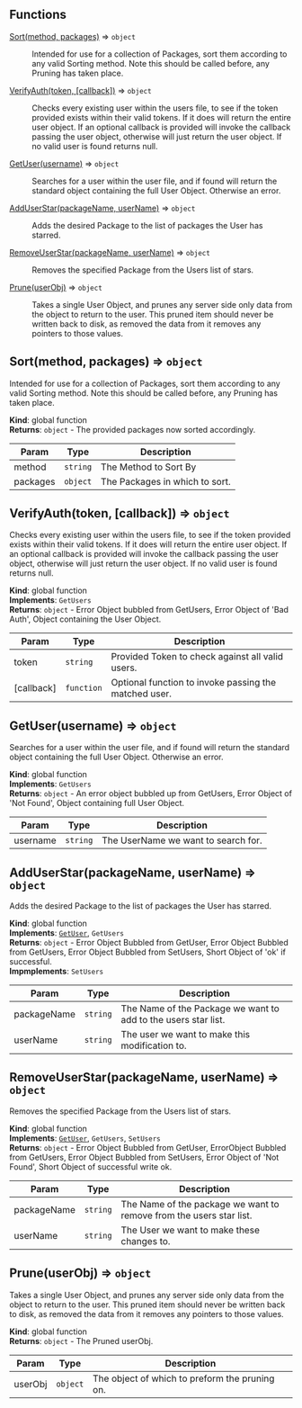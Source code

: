 ## Functions

<dl>
<dt><a href="#Sort">Sort(method, packages)</a> ⇒ <code>object</code></dt>
<dd><p>Intended for use for a collection of Packages, sort them according to any valid Sorting method.
Note this should be called before, any Pruning has taken place.</p>
</dd>
<dt><a href="#VerifyAuth">VerifyAuth(token, [callback])</a> ⇒ <code>object</code></dt>
<dd><p>Checks every existing user within the users file, to see if the token provided exists within their valid
tokens. If it does will return the entire user object. If an optional callback is provided will invoke the
callback passing the user object, otherwise will just return the user object.
If no valid user is found returns null.</p>
</dd>
<dt><a href="#GetUser">GetUser(username)</a> ⇒ <code>object</code></dt>
<dd><p>Searches for a user within the user file, and if found will return the standard object
containing the full User Object. Otherwise an error.</p>
</dd>
<dt><a href="#AddUserStar">AddUserStar(packageName, userName)</a> ⇒ <code>object</code></dt>
<dd><p>Adds the desired Package to the list of packages the User has starred.</p>
</dd>
<dt><a href="#RemoveUserStar">RemoveUserStar(packageName, userName)</a> ⇒ <code>object</code></dt>
<dd><p>Removes the specified Package from the Users list of stars.</p>
</dd>
<dt><a href="#Prune">Prune(userObj)</a> ⇒ <code>object</code></dt>
<dd><p>Takes a single User Object, and prunes any server side only data from the object to return to the user.
This pruned item should never be written back to disk, as removed the data from it removes any pointers to those values.</p>
</dd>
</dl>

<a name="Sort"></a>

## Sort(method, packages) ⇒ <code>object</code>
Intended for use for a collection of Packages, sort them according to any valid Sorting method.
Note this should be called before, any Pruning has taken place.

**Kind**: global function  
**Returns**: <code>object</code> - The provided packages now sorted accordingly.  

| Param | Type | Description |
| --- | --- | --- |
| method | <code>string</code> | The Method to Sort By |
| packages | <code>object</code> | The Packages in which to sort. |

<a name="VerifyAuth"></a>

## VerifyAuth(token, [callback]) ⇒ <code>object</code>
Checks every existing user within the users file, to see if the token provided exists within their valid
tokens. If it does will return the entire user object. If an optional callback is provided will invoke the
callback passing the user object, otherwise will just return the user object.
If no valid user is found returns null.

**Kind**: global function  
**Implements**: <code>GetUsers</code>  
**Returns**: <code>object</code> - Error Object bubbled from GetUsers, Error Object of 'Bad Auth', Object containing the User Object.  

| Param | Type | Description |
| --- | --- | --- |
| token | <code>string</code> | Provided Token to check against all valid users. |
| [callback] | <code>function</code> | Optional function to invoke passing the matched user. |

<a name="GetUser"></a>

## GetUser(username) ⇒ <code>object</code>
Searches for a user within the user file, and if found will return the standard object
containing the full User Object. Otherwise an error.

**Kind**: global function  
**Implements**: <code>GetUsers</code>  
**Returns**: <code>object</code> - An error object bubbled up from GetUsers, Error Object of 'Not Found',
Object containing full User Object.  

| Param | Type | Description |
| --- | --- | --- |
| username | <code>string</code> | The UserName we want to search for. |

<a name="AddUserStar"></a>

## AddUserStar(packageName, userName) ⇒ <code>object</code>
Adds the desired Package to the list of packages the User has starred.

**Kind**: global function  
**Implements**: [<code>GetUser</code>](#GetUser), <code>GetUsers</code>  
**Returns**: <code>object</code> - Error Object Bubbled from GetUser, Error Object Bubbled from GetUsers,
Error Object Bubbled from SetUsers, Short Object of 'ok' if successful.  
**Impmplements**: <code>SetUsers</code>  

| Param | Type | Description |
| --- | --- | --- |
| packageName | <code>string</code> | The Name of the Package we want to add to the users star list. |
| userName | <code>string</code> | The user we want to make this modification to. |

<a name="RemoveUserStar"></a>

## RemoveUserStar(packageName, userName) ⇒ <code>object</code>
Removes the specified Package from the Users list of stars.

**Kind**: global function  
**Implements**: [<code>GetUser</code>](#GetUser), <code>GetUsers</code>, <code>SetUsers</code>  
**Returns**: <code>object</code> - Error Object Bubbled from GetUser, ErrorObject Bubbled from GetUsers,
Error Object Bubbled from SetUsers, Error Object of 'Not Found', Short Object of successful write ok.  

| Param | Type | Description |
| --- | --- | --- |
| packageName | <code>string</code> | The Name of the package we want to remove from the users star list. |
| userName | <code>string</code> | The User we want to make these changes to. |

<a name="Prune"></a>

## Prune(userObj) ⇒ <code>object</code>
Takes a single User Object, and prunes any server side only data from the object to return to the user.
This pruned item should never be written back to disk, as removed the data from it removes any pointers to those values.

**Kind**: global function  
**Returns**: <code>object</code> - The Pruned userObj.  

| Param | Type | Description |
| --- | --- | --- |
| userObj | <code>object</code> | The object of which to preform the pruning on. |

